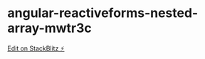 # angular-reactiveforms-nested-array-mwtr3c

[Edit on StackBlitz ⚡️](https://stackblitz.com/edit/angular-reactiveforms-nested-array-mwtr3c)